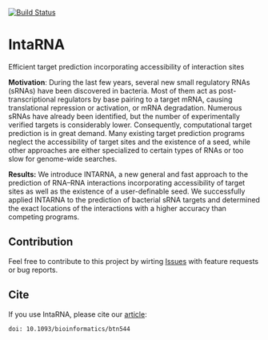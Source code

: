 [![Build Status](https://travis-ci.org/BackofenLab/IntaRNA.svg?branch=master)](https://travis-ci.org/BackofenLab/IntaRNA)

# IntaRNA
Efficient target prediction incorporating accessibility of interaction sites

**Motivation**: During the last few years, several new small regulatory RNAs (sRNAs) have been discovered in bacteria. Most of them act as post-transcriptional regulators by base pairing to a target mRNA, causing translational repression or activation, or mRNA degradation. Numerous sRNAs have already been identified, but the number of experimentally verified targets is considerably lower. Consequently, computational target prediction is in great demand. Many existing target prediction programs neglect the accessibility of target sites and the existence of a seed, while other approaches are either specialized to certain types of RNAs or too slow for genome-wide searches.

**Results:** We introduce INTARNA, a new general and fast approach to the prediction of RNA–RNA interactions incorporating accessibility of target sites as well as the existence of a user-definable seed. We successfully applied INTARNA to the prediction of bacterial sRNA targets and determined the exact locations of the interactions with a higher accuracy than competing programs. 

## Contribution

Feel free to contribute to this project by wirting [Issues](https://github.com/BackofenLab/IntaRNA/issues) with feature requests or bug reports.

## Cite
If you use IntaRNA, please cite our [article](http://bioinformatics.oxfordjournals.org/content/24/24/2849):
```
doi: 10.1093/bioinformatics/btn544
```
